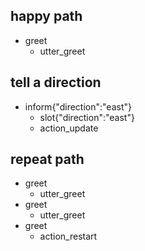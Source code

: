 ## happy path
* greet
  - utter_greet
  
## tell a direction
* inform{"direction":"east"}
  - slot{"direction":"east"}
  - action_update

## repeat path  
* greet
  - utter_greet
* greet
  - utter_greet
* greet
  - action_restart

  

